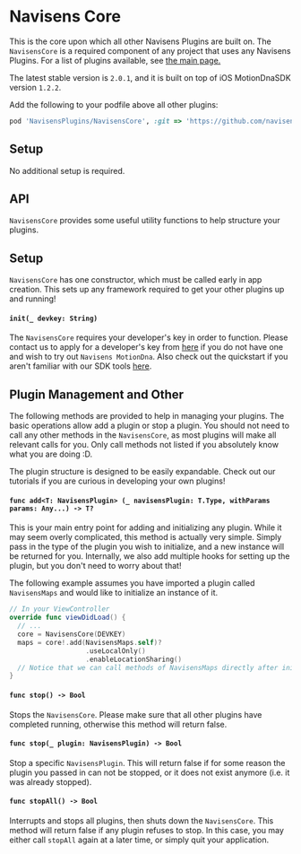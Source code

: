# Navisens Core

This is the core upon which all other Navisens Plugins are built on. The `NavisensCore` is a required component of any project that uses any Navisens Plugins. For a list of plugins available, see [the main page.](https://github.com/navisens/iOS-Plugin)

The latest stable version is `2.0.1`, and it is built on top of iOS MotionDnaSDK version `1.2.2`.

Add the following to your podfile above all other plugins:

```ruby
pod 'NavisensPlugins/NavisensCore', :git => 'https://github.com/navisens/iOS-Plugin.git', :branch => 'repositories'
```

## Setup

No additional setup is required.

## API

`NavisensCore` provides some useful utility functions to help structure your plugins.

## Setup

`NavisensCore` has one constructor, which must be called early in app creation. This sets up any framework required to get your other plugins up and running!

#### `init(_ devkey: String)`

The `NavisensCore` requires your developer's key in order to function. Please contact us to apply for a developer's key from [here](https://developer.navisens.com) if you do not have one and wish to try out `Navisens MotionDna`. Also check out the quickstart if you aren't familiar with our SDK tools [here](https://github.com/navisens/NaviDocs).

## Plugin Management and Other

The following methods are provided to help in managing your plugins. The basic operations allow add a plugin or stop a plugin. You should not need to call any other methods in the `NavisensCore`, as most plugins will make all relevant calls for you. Only call methods not listed if you absolutely know what you are doing :D.

The plugin structure is designed to be easily expandable. Check out our tutorials if you are curious in developing your own plugins!

#### `func add<T: NavisensPlugin> (_ navisensPlugin: T.Type, withParams params: Any...) -> T?`

This is your main entry point for adding and initializing any plugin. While it may seem overly complicated, this method is actually very simple. Simply pass in the type of the plugin you wish to initialize, and a new instance will be returned for you. Internally, we also add multiple hooks for setting up the plugin, but you don't need to worry about that!

The following example assumes you have imported a plugin called `NavisensMaps` and would like to initialize an instance of it.
```swift
// In your ViewController
override func viewDidLoad() {
  // ...
  core = NavisensCore(DEVKEY)
  maps = core!.add(NavisensMaps.self)?
                   .useLocalOnly()
                   .enableLocationSharing()
  // Notice that we can call methods of NavisensMaps directly after initializing!
}
```

#### `func stop() -> Bool`

Stops the `NavisensCore`. Please make sure that all other plugins have completed running, otherwise this method will return false.

#### `func stop(_ plugin: NavisensPlugin) -> Bool`

Stop a specific `NavisensPlugin`. This will return false if for some reason the plugin you passed in can not be stopped, or it does not exist anymore (i.e. it was already stopped).

#### `func stopAll() -> Bool`

Interrupts and stops all plugins, then shuts down the `NavisensCore`. This method will return false if any plugin refuses to stop. In this case, you may either call `stopAll` again at a later time, or simply quit your application.
